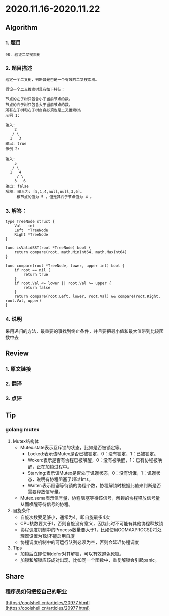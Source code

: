 # 2020.11.16-2020.11.22

## Algorithm
### 1. 题目
```
98. 验证二叉搜索树
```
### 2. 题目描述
```
给定一个二叉树，判断其是否是一个有效的二叉搜索树。

假设一个二叉搜索树具有如下特征：

节点的左子树只包含小于当前节点的数。
节点的右子树只包含大于当前节点的数。
所有左子树和右子树自身必须也是二叉搜索树。
示例 1:

输入:
    2
   / \
  1   3
输出: true
示例 2:

输入:
    5
   / \
  1   4
     / \
    3   6
输出: false
解释: 输入为: [5,1,4,null,null,3,6]。
     根节点的值为 5 ，但是其右子节点值为 4 。

```


### 3. 解答：
```golang
type TreeNode struct {
	Val   int
	Left  *TreeNode
	Right *TreeNode
}

func isValidBST(root *TreeNode) bool {
	return compare(root, math.MinInt64, math.MaxInt64)
}

func compare(root *TreeNode, lower, upper int) bool {
	if root == nil {
		return true
	}
	if root.Val <= lower || root.Val >= upper {
		return false
	}
	return compare(root.Left, lower, root.Val) && compare(root.Right, root.Val, upper)
}
```
### 4. 说明
采用递归的方法，最重要的事找到终止条件，并且要把最小值和最大值带到比较函数中去


## Review
### 1. 原文链接


### 2. 翻译


### 3. 点评


## Tip
### golang mutex
1. Mutex结构体
    * Mutex.state表示互斥锁的状态，比如是否被锁定等。
        - Locked:表示该Mutex是否已被锁定，0：没有锁定，1：已被锁定。
        - Woken:表示是否有协程已被唤醒，0：没有被唤醒，1：已有协程被唤醒，正在加锁过程中。
        - Starving:表示该Mutex是否处于饥饿状态，0：没有饥饿，1：饥饿状态，说明有协程阻塞了超过1ms。
        - Waiter:表示阻塞等待锁的协程个数，协程解锁时根据此值来判断是否需要释放信号量。
    * Mutex.sema表示信号量，协程阻塞等待该信号，解锁的协程释放信号量从而唤醒等待信号的协程。
2. 自旋条件
    * 自旋次数要足够小，通常为4，即自旋最多4次
    * CPU核数要大于1，否则自旋没有意义，因为此时不可能有其他协程释放锁
    * 协程调度机制中的Process数量要大于1，比如使用GOMAXPROCS()将处理器设置为1就不能启用自旋
    * 协程调度机制中的可运行队列必须为空，否则会延迟协程调度
3. Tips
    * 加锁后立即使用defer对其解锁，可以有效避免死锁。
    * 加锁和解锁应该成对出现，比如同一个函数中，重复解锁会引起panic。

## Share
### 程序员如何把控自己的职业
[https://coolshell.cn/articles/20977.html](https://coolshell.cn/articles/20977.html)